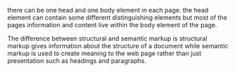 there can be one head and one body element in each page. the head element can contain some different distinguishing elements but most of the pages information and content live within the body element of the page.

The difference between structural and semantic markup is structural markup gives information about the structure of a document while semantic markup is used to create meaning to the web page rather than just presentation such as headings and paragraphs.  
